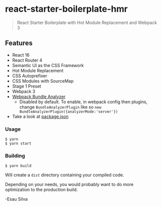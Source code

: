 # react-starter-boilerplate-hmr

> React Starter Boilerplate with Hot Module Replacement and Webpack 3

## Features

 - React 16
 - React Router 4
 - Semantic UI as the CSS Framework
 - Hot Module Replacement
 - CSS Autoprefixer
 - CSS Modules with SourceMap
 - Stage 1 Preset
 - Webpack 3
 - [Webpack Bundle Analyzer](https://github.com/th0r/webpack-bundle-analyzer) 
 	- Disabled by default. To enable, in webpack config then plugins, change `BundleAnalyzerPlugin` like so `new BundleAnalyzerPlugin({analyzerMode:'server'})`
 - Take a look at [package.json](https://github.com/esausilva/react-starter-boilerplate-hmr/blob/master/package.json)
 
### Usage

```
$ yarn
$ yarn start
```

### Building

```
$ yarn build
```

Will create a `dist` directory containing your compiled code.

Depending on your needs, you would probably want to do more optimization to the production build.

-Esau Silva
